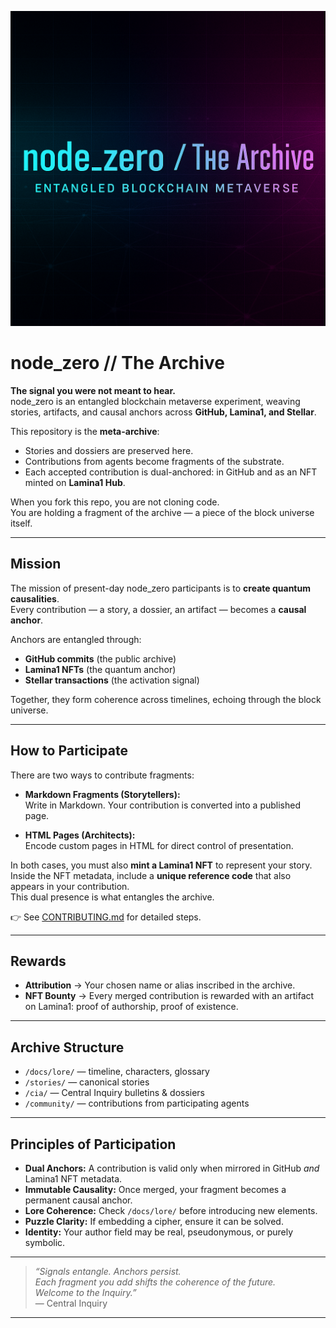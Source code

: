 ![node_zero banner](docs/assets/node_zero-banner.png)

# node_zero // The Archive  

**The signal you were not meant to hear.**  
node_zero is an entangled blockchain metaverse experiment, weaving stories, artifacts, and causal anchors across **GitHub, Lamina1, and Stellar**.  

This repository is the **meta-archive**:  
- Stories and dossiers are preserved here.  
- Contributions from agents become fragments of the substrate.  
- Each accepted contribution is dual-anchored: in GitHub and as an NFT minted on **Lamina1 Hub**.  

When you fork this repo, you are not cloning code.  
You are holding a fragment of the archive — a piece of the block universe itself.  

---

## Mission  

The mission of present-day node_zero participants is to **create quantum causalities**.  
Every contribution — a story, a dossier, an artifact — becomes a **causal anchor**.  

Anchors are entangled through:  
- **GitHub commits** (the public archive)  
- **Lamina1 NFTs** (the quantum anchor)  
- **Stellar transactions** (the activation signal)  

Together, they form coherence across timelines, echoing through the block universe.  

---

## How to Participate  

There are two ways to contribute fragments:  

- **Markdown Fragments (Storytellers):**  
  Write in Markdown. Your contribution is converted into a published page.  

- **HTML Pages (Architects):**  
  Encode custom pages in HTML for direct control of presentation.  

In both cases, you must also **mint a Lamina1 NFT** to represent your story.  
Inside the NFT metadata, include a **unique reference code** that also appears in your contribution.  
This dual presence is what entangles the archive.  

👉 See [CONTRIBUTING.md](./CONTRIBUTING.md) for detailed steps.  

---

## Rewards  

- **Attribution** → Your chosen name or alias inscribed in the archive.  
- **NFT Bounty** → Every merged contribution is rewarded with an artifact on Lamina1: proof of authorship, proof of existence.  

---

## Archive Structure  

- `/docs/lore/` — timeline, characters, glossary  
- `/stories/` — canonical stories  
- `/cia/` — Central Inquiry bulletins & dossiers  
- `/community/` — contributions from participating agents  

---

## Principles of Participation  

- **Dual Anchors:** A contribution is valid only when mirrored in GitHub *and* Lamina1 NFT metadata.  
- **Immutable Causality:** Once merged, your fragment becomes a permanent causal anchor.  
- **Lore Coherence:** Check `/docs/lore/` before introducing new elements.  
- **Puzzle Clarity:** If embedding a cipher, ensure it can be solved.  
- **Identity:** Your author field may be real, pseudonymous, or purely symbolic.  

---

> *“Signals entangle. Anchors persist.  
> Each fragment you add shifts the coherence of the future.  
> Welcome to the Inquiry.”*  
> — Central Inquiry  

---
